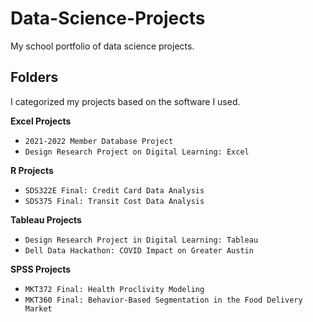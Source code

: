 # Data-Science-Projects
My school portfolio of data science projects.  

## Folders
I categorized my projects based on the software I used. 

**Excel Projects**
* `2021-2022 Member Database Project`
* `Design Research Project on Digital Learning: Excel`

**R Projects**
* `SDS322E Final: Credit Card Data Analysis`
* `SDS375 Final: Transit Cost Data Analysis` 

**Tableau Projects**
* `Design Research Project in Digital Learning: Tableau`
* `Dell Data Hackathon: COVID Impact on Greater Austin`

**SPSS Projects**
* `MKT372 Final: Health Proclivity Modeling`
* `MKT360 Final: Behavior-Based Segmentation in the Food Delivery Market`
